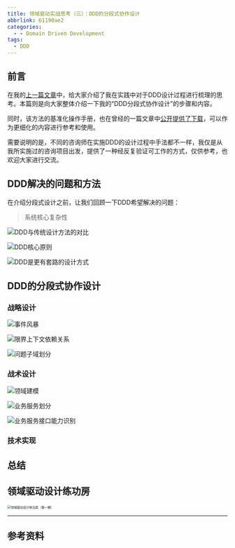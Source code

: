 ```yaml
---
title: 领域驱动实战思考（三）：DDD的分段式协作设计
abbrlink: 61190ae2
categories: 
  - - Domain Driven Development
tags:
  - DDD
---
```


## 前言

在我的[上一篇文章](https://huhao.dev/posts/58fe0824/)中，给大家介绍了我在实践中对于DDD设计过程进行梳理的思考。本篇则是向大家整体介绍一下我的“DDD分段式协作设计”的步骤和内容。

同时，该方法的基准化操作手册，也在曾经的一篇文章中[公开提供了下载](https://huhao.dev/posts/130bb570/)，可以作为更细化的内容进行参考和使用。

需要说明的是，不同的咨询师在实施DDD的设计过程中手法都不一样，我仅是从我所实施过的咨询项目出发，提供了一种经反复验证可工作的方式，仅供参考，也欢迎大家进行交流。

<!-- more -->

## DDD解决的问题和方法

在介绍分段式设计之前，让我们回顾一下DDD希望解决的问题：

> 系统核心复杂性

![DDD与传统设计方法的对比](https://huhao-dev.oss-cn-beijing.aliyuncs.com/2020-01-15-050456.png)

![DDD核心原则](https://huhao-dev.oss-cn-beijing.aliyuncs.com/2020-01-15-050540.png)

![DDD是更有套路的设计方式](https://huhao-dev.oss-cn-beijing.aliyuncs.com/2020-01-15-050542.png)

## DDD的分段式协作设计

### 战略设计

![事件风暴](https://huhao-dev.oss-cn-beijing.aliyuncs.com/2020-01-15-050210.png)

![限界上下文依赖关系](https://huhao-dev.oss-cn-beijing.aliyuncs.com/2020-01-15-050302.png)

![问题子域划分](https://huhao-dev.oss-cn-beijing.aliyuncs.com/2020-01-15-050316.png)

### 战术设计

![领域建模](https://huhao-dev.oss-cn-beijing.aliyuncs.com/2020-01-15-050342.png)

![业务服务划分](https://huhao-dev.oss-cn-beijing.aliyuncs.com/2020-01-15-050358.png)

![业务服务接口能力识别](https://huhao-dev.oss-cn-beijing.aliyuncs.com/2020-01-15-050408.png)

### 技术实现

## 总结

## 领域驱动设计练功房

<img src="https://huhao-dev.oss-cn-beijing.aliyuncs.com/2020-01-16-123317.jpg" alt="领域驱动设计练功房（第一期）" style="zoom:50%;" />

---

## 参考资料
